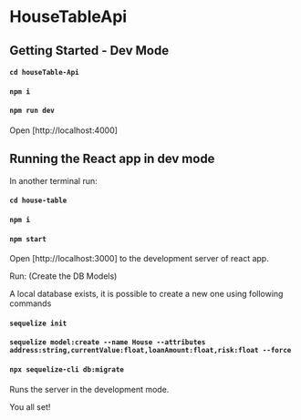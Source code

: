 # HouseTableApi

## Getting Started - Dev Mode

#### `cd houseTable-Api`

#### `npm i`

#### `npm run dev`

Open [http://localhost:4000] 


## Running the React app in dev mode

In another terminal run:

#### `cd house-table`

#### `npm i`

#### `npm start`

Open [http://localhost:3000] to the development server of react app.


Run: (Create the DB Models)

A local database exists,
it is possible to create a new one using following commands

####  `sequelize init`

#### `sequelize model:create --name House --attributes address:string,currentValue:float,loanAmount:float,risk:float --force`
#### `npx sequelize-cli db:migrate`

Runs the server in the development mode.

You all set!



